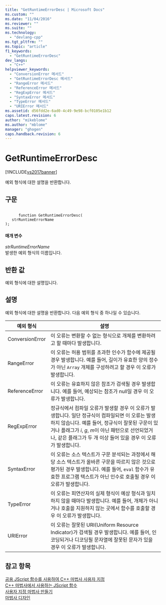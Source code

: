 ```yaml
---
title: "GetRuntimeErrorDesc | Microsoft Docs"
ms.custom: ""
ms.date: "11/04/2016"
ms.reviewer: ""
ms.suite: ""
ms.technology: 
  - "devlang-cpp"
ms.tgt_pltfrm: ""
ms.topic: "article"
f1_keywords: 
  - "GetRuntimeErrorDesc"
dev_langs: 
  - "C++"
helpviewer_keywords: 
  - "ConversionError 메서드"
  - "GetRuntimeErrorDesc 메서드"
  - "RangeError 메서드"
  - "ReferenceError 메서드"
  - "RegExpError 메서드"
  - "SyntaxError 메서드"
  - "TypeError 메서드"
  - "URIError 메서드"
ms.assetid: d56fdd2e-6ad0-4c49-9e98-bcf0105e1b12
caps.latest.revision: 6
author: "mikeblome"
ms.author: "mblome"
manager: "ghogen"
caps.handback.revision: 6
---
```

# GetRuntimeErrorDesc
[!INCLUDE[vs2017banner](../assembler/inline/includes/vs2017banner.md)]

예외 형식에 대한 설명을 반환합니다.  
  
## 구문  
  
```  
  
      function GetRuntimeErrorDesc(   
   strRuntimeErrorName    
);  
```  
  
#### 매개 변수  
 *strRuntimeErrorName*  
 발생한 예외 형식의 이름입니다.  
  
## 반환 값  
 예외 형식에 대한 설명입니다.  
  
## 설명  
 예외 형식에 대한 설명을 반환합니다.  다음 예외 형식 중 하나일 수 있습니다.  
  
|예외 형식|설명|  
|-----------|--------|  
|ConversionError|이 오류는 변환할 수 없는 형식으로 개체를 변환하려고 할 때마다 발생합니다.|  
|RangeError|이 오류는 허용 범위를 초과한 인수가 함수에 제공될 경우 발생합니다.  예를 들어, 길이가 유효한 양의 정수가 아닌 `Array` 개체를 구성하려고 할 경우 이 오류가 발생합니다.|  
|ReferenceError|이 오류는 유효하지 않은 참조가 검색될 경우 발생합니다.  예를 들어, 예상되는 참조가 null일 경우 이 오류가 발생합니다.|  
|RegExpError|정규식에서 컴파일 오류가 발생할 경우 이 오류가 발생합니다.  일단 정규식이 컴파일되면 이 오류는 발생하지 않습니다.  예를 들어, 정규식이 잘못된 구문이 있거나 플래그가 *i*, *g*, *m*이 아닌 패턴으로 선언되었거나, 같은 플래그가 두 개 이상 들어 있을 경우 이 오류가 발생합니다.|  
|SyntaxError|이 오류는 소스 텍스트가 구문 분석되는 과정에서 해당 소스 텍스트가 올바른 구문을 따르지 않은 것으로 평가된 경우 발생합니다.  예를 들어, `eval` 함수가 유효한 프로그램 텍스트가 아닌 인수로 호출될 경우 이 오류가 발생합니다.|  
|TypeError|이 오류는 피연산자의 실제 형식이 예상 형식과 일치하지 않을 때마다 발생합니다.  예를 들어, 개체가 아니거나 호출을 지원하지 않는 곳에서 함수를 호출할 경우 이 오류가 발생합니다.|  
|URIError|이 오류는 잘못된 URI\(Uniform Resource Indicator\)가 검색될 경우 발생합니다.  예를 들어, 인코딩되거나 디코딩될 문자열에 잘못된 문자가 있을 경우 이 오류가 발생합니다.|  
  
## 참고 항목  
 [공용 JScript 함수를 사용하여 C\+\+ 마법사 사용자 지정](../ide/customizing-cpp-wizards-with-common-jscript-functions.md)   
 [C\+\+ 마법사에서 사용하는 JScript 함수](../ide/jscript-functions-for-cpp-wizards.md)   
 [사용자 지정 마법사 만들기](../ide/creating-a-custom-wizard.md)   
 [마법사 디자인](../ide/designing-a-wizard.md)